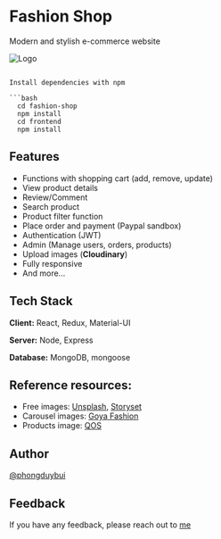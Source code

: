 
# Fashion Shop 

Modern and stylish e-commerce website

![Logo](https://res.cloudinary.com/phongbuiduy/image/upload/v1624769545/fashionshop/logo_v327oi.png)



```

Install dependencies with npm

```bash
  cd fashion-shop
  npm install
  cd frontend
  npm install
```
    
## Features

- Functions with shopping cart (add, remove, update)
- View product details
- Review/Comment
- Search product
- Product filter function
- Place order and payment (Paypal sandbox)
- Authentication (JWT)
- Admin (Manage users, orders, products)
- Upload images (**Cloudinary**)
- Fully responsive 
- And more...


## Tech Stack

**Client:** React, Redux, Material-UI

**Server:** Node, Express

**Database:** MongoDB, mongoose

## Reference resources:

- Free images: [Unsplash](http://unsplash.com/), [Storyset](https://storyset.com/)  
- Carousel images: [Goya Fashion](https://goya.everthemes.com/demo-fashion/)  
- Products image: [QOS](https://demo2.wpopal.com/qos/home-8/)




## Author

[@phongduybui](https://github.com/fiona02)

  
## Feedback

If you have any feedback, please reach out to [me](mailto:michfiona790@gmail.com)

  
